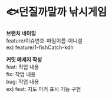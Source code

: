 # 🐟던질까말까 낚시게임

**브랜치 네이밍**<br>
feature/이슈번호-파일이름-이니셜<br>
ex) feature/1-fishCatch-kdh

**커밋 메세지 작성**<br>
feat: 작업 내용 <br>
fix: 작업 내용 <br>
bug: 작업 내용 <br>
ex) feat: 지도 마커 표시 기능 구현
